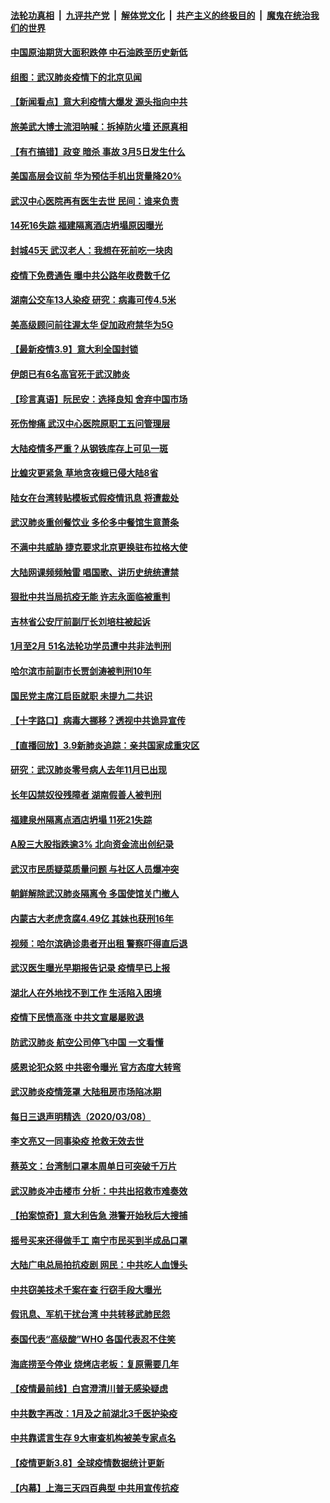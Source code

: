####  [法轮功真相](../../../../basic/blob/master/README.md?t=03100902) &nbsp;|&nbsp; [九评共产党](../../../../9ping.md/blob/master/README.md?t=03100902) &nbsp;|&nbsp; [解体党文化](../../../../jtdwh.md/blob/master/README.md?t=03100902)  &nbsp;|&nbsp; [共产主义的终极目的](../../../../gczydzjmd.md/blob/master/README.md?t=03100902) &nbsp;|&nbsp; [魔鬼在统治我们的世界](../../../../mgztzwmdsj.md/blob/master/README.md?t=03100902) 

#### [中国原油期货大面积跌停 中石油跌至历史新低](../pages/nsc413/n11928274.md?t=03100902) 

#### [组图：武汉肺炎疫情下的北京见闻](../pages/nsc413/n11928022.md?t=03100902) 

#### [【新闻看点】意大利疫情大爆发 源头指向中共](../pages/nsc413/n11927780.md?t=03100902) 

#### [旅美武大博士流泪呐喊：拆掉防火墙 还原真相](../pages/nsc413/n11928097.md?t=03100902) 

#### [【有冇搞错】政变 暗杀 事故 3月5日发生什么](../pages/nsc413/n11928267.md?t=03100902) 

#### [美国高层会议前 华为预估手机出货量降20%](../pages/nsc413/n11927970.md?t=03100902) 

#### [武汉中心医院再有医生去世 民间：谁来负责](../pages/nsc413/n11927935.md?t=03100902) 

#### [14死16失踪 福建隔离酒店坍塌原因曝光](../pages/nsc413/n11928057.md?t=03100902) 

#### [封城45天 武汉老人：我想在死前吃一块肉](../pages/nsc413/n11927950.md?t=03100902) 

#### [疫情下免费通告 曝中共公路年收费数千亿](../pages/nsc413/n11927379.md?t=03100902) 

#### [湖南公交车13人染疫 研究：病毒可传4.5米](../pages/nsc413/n11927906.md?t=03100902) 

#### [美高级顾问前往渥太华 促加政府禁华为5G](../pages/nsc413/n11927625.md?t=03100902) 

#### [【最新疫情3.9】意大利全国封锁](../pages/nsc413/n11925735.md?t=03100902) 

#### [伊朗已有6名高官死于武汉肺炎](../pages/nsc413/n11927777.md?t=03100902) 

#### [【珍言真语】阮民安：选择良知 舍弃中国市场](../pages/nsc413/n11927705.md?t=03100902) 

#### [死伤惨痛 武汉中心医院原职工五问管理层](../pages/nsc413/n11927668.md?t=03100902) 

#### [大陆疫情多严重？从钢铁库存上可见一斑](../pages/nsc413/n11927606.md?t=03100902) 

#### [比蝗灾更紧急 草地贪夜蛾已侵大陆8省](../pages/nsc413/n11927555.md?t=03100902) 

#### [陆女在台湾转贴模板式假疫情讯息 将遭裁处](../pages/nsc413/n11926677.md?t=03100902) 

#### [武汉肺炎重创餐饮业 多伦多中餐馆生意萧条](../pages/nsc413/n11925722.md?t=03100902) 

#### [不满中共威胁 捷克要求北京更换驻布拉格大使](../pages/nsc413/n11927466.md?t=03100902) 

#### [大陆网课频频触雷 唱国歌、讲历史统统遭禁](../pages/nsc413/n11927469.md?t=03100902) 

#### [狠批中共当局抗疫无能 许志永面临被重判](../pages/nsc413/n11927407.md?t=03100902) 

#### [吉林省公安厅前副厅长刘培柱被起诉](../pages/nsc413/n11927059.md?t=03100902) 

#### [1月至2月 51名法轮功学员遭中共非法判刑](../pages/nsc413/n11926962.md?t=03100902) 

#### [哈尔滨市前副市长贾剑涛被判刑10年](../pages/nsc413/n11927102.md?t=03100902) 

#### [国民党主席江启臣就职 未提九二共识](../pages/nsc413/n11926443.md?t=03100902) 


#### [【十字路口】病毒大挪移？透视中共诡异宣传](../pages/nsc413/n11925870.md?t=03100902) 

#### [【直播回放】3.9新肺炎追踪：亲共国家成重灾区](../pages/nsc413/n11927002.md?t=03100902) 

#### [研究：武汉肺炎零号病人去年11月已出现](../pages/nsc413/n11927104.md?t=03100902) 

#### [长年囚禁奴役残障者 湖南假善人被判刑](../pages/nsc413/n11927017.md?t=03100902) 

#### [福建泉州隔离点酒店坍塌 11死21失踪](../pages/nsc413/n11926814.md?t=03100902) 

#### [A股三大股指跌逾3% 北向资金流出创纪录](../pages/nsc413/n11926698.md?t=03100902) 

#### [武汉市民质疑菜质量问题 与社区人员爆冲突](../pages/nsc413/n11926975.md?t=03100902) 

#### [朝鲜解除武汉肺炎隔离令 多国使馆关门撤人](../pages/nsc413/n11926849.md?t=03100902) 

#### [内蒙古大老虎贪腐4.49亿 其妹也获刑16年](../pages/nsc413/n11926789.md?t=03100902) 

#### [视频：哈尔滨确诊患者开出租 警察吓得直后退](../pages/nsc413/n11926591.md?t=03100902) 

#### [武汉医生曝光早期报告记录 疫情早已上报](../pages/nsc413/n11925562.md?t=03100902) 

#### [湖北人在外地找不到工作 生活陷入困境](../pages/nsc413/n11926154.md?t=03100902) 

#### [疫情下民愤高涨 中共文宣屡屡败退](../pages/nsc413/n11924861.md?t=03100902) 

#### [防武汉肺炎 航空公司停飞中国 一文看懂](../pages/nsc413/n11866800.md?t=03100902) 

#### [感恩论犯众怒 中共密令曝光 官方态度大转弯](../pages/nsc413/n11925865.md?t=03100902) 

#### [武汉肺炎疫情笼罩 大陆租房市场陷冰期](../pages/nsc413/n11926283.md?t=03100902) 

#### [每日三退声明精选（2020/03/08）](../pages/nsc413/n11926519.md?t=03100902) 

#### [李文亮又一同事染疫 抢救无效去世](../pages/nsc413/n11925933.md?t=03100902) 

#### [蔡英文：台湾制口罩本周单日可突破千万片](../pages/nsc413/n11926389.md?t=03100902) 

#### [武汉肺炎冲击楼市 分析：中共出招救市难奏效](../pages/nsc413/n11925678.md?t=03100902) 

#### [【拍案惊奇】意大利告急 港警开始秋后大搜捕](../pages/nsc413/n11926063.md?t=03100902) 

#### [摇号买来还得做手工 南宁市民买到半成品口罩](../pages/nsc413/n11926269.md?t=03100902) 

#### [大陆广电总局拍抗疫剧 网民：中共吃人血馒头](../pages/nsc413/n11925131.md?t=03100902) 

#### [中共窃美技术千案在查 行窃手段大曝光](../pages/nsc413/n11874117.md?t=03100902) 

#### [假讯息、军机干扰台湾 中共转移武肺民怨](../pages/nsc413/n11923726.md?t=03100902) 

#### [泰国代表“高级酸”WHO 各国代表忍不住笑](../pages/nsc413/n11924689.md?t=03100902) 

#### [海底捞至今停业 烧烤店老板：复原需要几年](../pages/nsc413/n11925550.md?t=03100902) 

#### [【疫情最前线】白宫澄清川普无感染疑虑](../pages/nsc413/n11925567.md?t=03100902) 

#### [中共数字再改：1月及之前湖北3千医护染疫](../pages/nsc413/n11925415.md?t=03100902) 

#### [中共靠谎言生存 9大审查机构被美专家点名](../pages/nsc413/n11925444.md?t=03100902) 

#### [【疫情更新3.8】全球疫情数据统计更新](../pages/nsc413/n11923562.md?t=03100902) 

#### [【内幕】上海三天四百典型 中共用宣传抗疫](../pages/nsc413/n11921802.md?t=03100902) 

